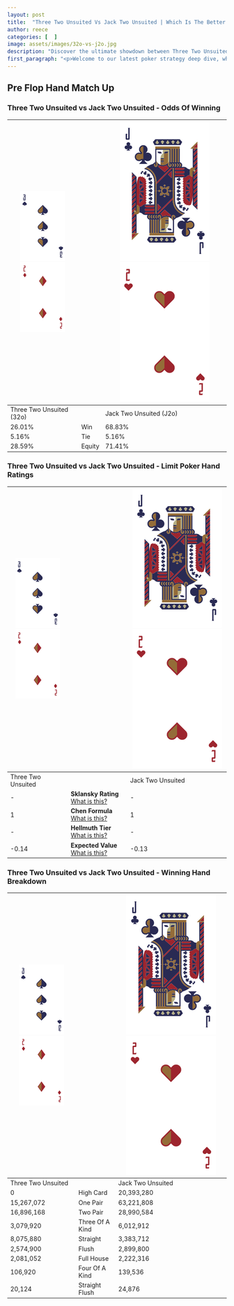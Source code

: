 ```yaml
---
layout: post
title:  "Three Two Unsuited Vs Jack Two Unsuited | Which Is The Better Hand In Poker? A Complete Guide"
author: reece
categories: [  ]
image: assets/images/32o-vs-j2o.jpg
description: "Discover the ultimate showdown between Three Two Unsuited and Jack Two Unsuited in poker! Uncover the odds, strategies, and scenarios where one hand triumphs over the other. Get ready to up your poker game with this thrilling analysis."
first_paragraph: "<p>Welcome to our latest poker strategy deep dive, where we're pitting two distinct hands against each other in a high-stakes showdown: Three Two Unsuited vs Jack Two Unsuited.</p><p>In the dynamic world of poker, every decision counts, and knowing which hand holds the upper hand is key to your success at the table.</p><p>In this article, we'll dissect these two hands, explore the scenarios where one dominates the other, and equip you with the knowledge to make strategic choices that can tip the odds in your favor.</p><p>Get ready to unravel the intriguing dynamics of these poker hands and elevate your game to new heights.</p>"
---
```




[comment]: # (sp0)

## Pre Flop Hand Match Up

<div class="table hand-ratings" markdown="1"> 



### Three Two Unsuited vs Jack Two Unsuited - Odds Of Winning


    
| ![image info](assets/images/hand1/3.png) ![image info](assets/images/hand1/2o.png) |  | ![image info](assets/images/hand2/J.png) ![image info](assets/images/hand2/2o.png) |
| -------- | -------- | -------- |
| Three Two Unsuited (32o) |  | Jack Two Unsuited (J2o) |
| 26.01% | Win | 68.83% |
| 5.16% | Tie | 5.16% |
| 28.59% | Equity | 71.41% |




[comment]: # (sp1)



### Three Two Unsuited vs Jack Two Unsuited - Limit Poker Hand Ratings


    
| ![image info](assets/images/hand1/3.png) ![image info](assets/images/hand1/2o.png) |  | ![image info](assets/images/hand2/J.png) ![image info](assets/images/hand2/2o.png) |
| -------- | -------- | -------- |
| Three Two Unsuited |  | Jack Two Unsuited |
| - | **Sklansky Rating** [What is this?](/sklansky-rating-explained) | - |
| 1 | **Chen Formula** [What is this?](/chen-formula-explained) | 1 |
| - | **Hellmuth Tier** [What is this?](/Hellmuth-tier-explained) | - |
| -0.14 | **Expected Value** [What is this?](/expected-value-explained) | -0.13 |




[comment]: # (sp2)



### Three Two Unsuited vs Jack Two Unsuited - Winning Hand Breakdown


    
| ![image info](assets/images/hand1/3.png) ![image info](assets/images/hand1/2o.png) |  | ![image info](assets/images/hand2/J.png) ![image info](assets/images/hand2/2o.png) |
| -------- | -------- | -------- |
| Three Two Unsuited |  | Jack Two Unsuited |
| 0 | High Card | 20,393,280 |
| 15,267,072 | One Pair | 63,221,808 |
| 16,896,168 | Two Pair | 28,990,584 |
| 3,079,920 | Three Of A Kind | 6,012,912 |
| 8,075,880 | Straight | 3,383,712 |
| 2,574,900 | Flush | 2,899,800 |
| 2,081,052 | Full House | 2,222,316 |
| 106,920 | Four Of A Kind | 139,536 |
| 20,124 | Straight Flush | 24,876 |




[comment]: # (sp3)



</div>

[comment]: # (sp4)



[comment]: # (sp5)


